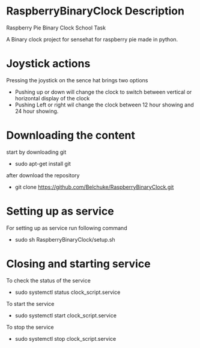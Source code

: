 # RaspberryBinaryClock Description
Raspberry Pie Binary Clock School Task

A Binary clock project for sensehat for raspberry pie made in python. 


# Joystick actions
Pressing the joystick on the sence hat brings two options
- Pushing up or down will change the clock to switch between vertical or horizontal display of the clock
- Pushing Left or right wil change the clock between 12 hour showing and 24 hour showing.

# Downloading the content
start by downloading git
* sudo apt-get install git

after download the repository
* git clone https://github.com/Belchuke/RaspberryBinaryClock.git

# Setting up as service
For setting up as service run following command
* sudo sh RaspberryBinaryClock/setup.sh

# Closing and starting service

To check the status of the service
* sudo systemctl status clock_script.service

To start the service
* sudo systemctl start clock_script.service

To stop the service
* sudo systemctl stop clock_script.service

